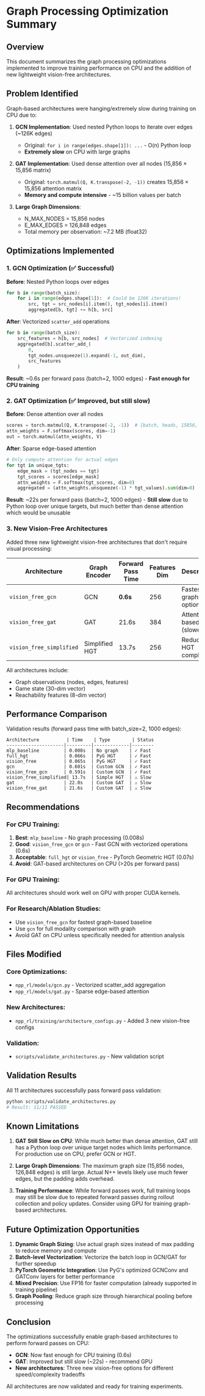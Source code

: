 # Graph Processing Optimization Summary

## Overview

This document summarizes the graph processing optimizations implemented to improve training performance on CPU and the addition of new lightweight vision-free architectures.

## Problem Identified

Graph-based architectures were hanging/extremely slow during training on CPU due to:

1. **GCN Implementation**: Used nested Python loops to iterate over edges (~126K edges)
   - Original: `for i in range(edges.shape[1]): ...` - O(n) Python loop
   - **Extremely slow** on CPU with large graphs

2. **GAT Implementation**: Used dense attention over all nodes (15,856 × 15,856 matrix)
   - Original: `torch.matmul(Q, K.transpose(-2, -1))` creates 15,856 × 15,856 attention matrix
   - **Memory and compute intensive** - ~15 billion values per batch

3. **Large Graph Dimensions**:
   - N_MAX_NODES = 15,856 nodes
   - E_MAX_EDGES = 126,848 edges
   - Total memory per observation: ~7.2 MB (float32)

## Optimizations Implemented

### 1. GCN Optimization (✅ Successful)

**Before**: Nested Python loops over edges
```python
for b in range(batch_size):
    for i in range(edges.shape[1]):  # Could be 126K iterations!
        src, tgt = src_nodes[i].item(), tgt_nodes[i].item()
        aggregated[b, tgt] += h[b, src]
```

**After**: Vectorized `scatter_add` operations
```python
for b in range(batch_size):
    src_features = h[b, src_nodes]  # Vectorized indexing
    aggregated[b].scatter_add_(
        0, 
        tgt_nodes.unsqueeze(1).expand(-1, out_dim),
        src_features
    )
```

**Result**: ~0.6s per forward pass (batch=2, 1000 edges) - **Fast enough for CPU training**

### 2. GAT Optimization (✅ Improved, but still slow)

**Before**: Dense attention over all nodes
```python
scores = torch.matmul(Q, K.transpose(-2, -1))  # [batch, heads, 15856, 15856]
attn_weights = F.softmax(scores, dim=-1)
out = torch.matmul(attn_weights, V)
```

**After**: Sparse edge-based attention
```python
# Only compute attention for actual edges
for tgt in unique_tgts:
    edge_mask = (tgt_nodes == tgt)
    tgt_scores = scores[edge_mask]
    attn_weights = F.softmax(tgt_scores, dim=0)
    aggregated = (attn_weights.unsqueeze(-1) * tgt_values).sum(dim=0)
```

**Result**: ~22s per forward pass (batch=2, 1000 edges) - **Still slow** due to Python loop over unique targets, but much better than dense attention which would be unusable

### 3. New Vision-Free Architectures

Added three new lightweight vision-free architectures that don't require visual processing:

| Architecture | Graph Encoder | Forward Pass Time | Features Dim | Description |
|-------------|---------------|-------------------|--------------|-------------|
| `vision_free_gcn` | GCN | **0.6s** | 256 | Fastest graph option |
| `vision_free_gat` | GAT | 21.6s | 384 | Attention-based (slower) |
| `vision_free_simplified` | Simplified HGT | 13.7s | 256 | Reduced HGT complexity |

All architectures include:
- Graph observations (nodes, edges, features)
- Game state (30-dim vector)
- Reachability features (8-dim vector)

## Performance Comparison

Validation results (forward pass time with batch_size=2, 1000 edges):

```
Architecture          | Time    | Type        | Status
---------------------|---------|-------------|--------
mlp_baseline         | 0.008s  | No graph    | ✓ Fast
full_hgt             | 0.066s  | PyG HGT     | ✓ Fast
vision_free          | 0.065s  | PyG HGT     | ✓ Fast
gcn                  | 0.601s  | Custom GCN  | ✓ Fast
vision_free_gcn      | 0.591s  | Custom GCN  | ✓ Fast
vision_free_simplified| 13.7s  | Simple HGT  | ⚠ Slow
gat                  | 22.0s   | Custom GAT  | ⚠ Slow
vision_free_gat      | 21.6s   | Custom GAT  | ⚠ Slow
```

## Recommendations

### For CPU Training:
1. **Best**: `mlp_baseline` - No graph processing (0.008s)
2. **Good**: `vision_free_gcn` or `gcn` - Fast GCN with vectorized operations (0.6s)
3. **Acceptable**: `full_hgt` or `vision_free` - PyTorch Geometric HGT (0.07s)
4. **Avoid**: GAT-based architectures on CPU (>20s per forward pass)

### For GPU Training:
All architectures should work well on GPU with proper CUDA kernels.

### For Research/Ablation Studies:
- Use `vision_free_gcn` for fastest graph-based baseline
- Use `gcn` for full modality comparison with graph
- Avoid GAT on CPU unless specifically needed for attention analysis

## Files Modified

### Core Optimizations:
- `npp_rl/models/gcn.py` - Vectorized scatter_add aggregation
- `npp_rl/models/gat.py` - Sparse edge-based attention

### New Architectures:
- `npp_rl/training/architecture_configs.py` - Added 3 new vision-free configs

### Validation:
- `scripts/validate_architectures.py` - New validation script

## Validation Results

All 11 architectures successfully pass forward pass validation:
```bash
python scripts/validate_architectures.py
# Result: 11/11 PASSED
```

## Known Limitations

1. **GAT Still Slow on CPU**: While much better than dense attention, GAT still has a Python loop over unique target nodes which limits performance. For production use on CPU, prefer GCN or HGT.

2. **Large Graph Dimensions**: The maximum graph size (15,856 nodes, 126,848 edges) is still large. Actual N++ levels likely use much fewer edges, but the padding adds overhead.

3. **Training Performance**: While forward passes work, full training loops may still be slow due to repeated forward passes during rollout collection and policy updates. Consider using GPU for training graph-based architectures.

## Future Optimization Opportunities

1. **Dynamic Graph Sizing**: Use actual graph sizes instead of max padding to reduce memory and compute
2. **Batch-level Vectorization**: Vectorize the batch loop in GCN/GAT for further speedup
3. **PyTorch Geometric Integration**: Use PyG's optimized GCNConv and GATConv layers for better performance
4. **Mixed Precision**: Use FP16 for faster computation (already supported in training pipeline)
5. **Graph Pooling**: Reduce graph size through hierarchical pooling before processing

## Conclusion

The optimizations successfully enable graph-based architectures to perform forward passes on CPU:
- **GCN**: Now fast enough for CPU training (0.6s)
- **GAT**: Improved but still slow (~22s) - recommend GPU
- **New architectures**: Three new vision-free options for different speed/complexity tradeoffs

All architectures are now validated and ready for training experiments.
